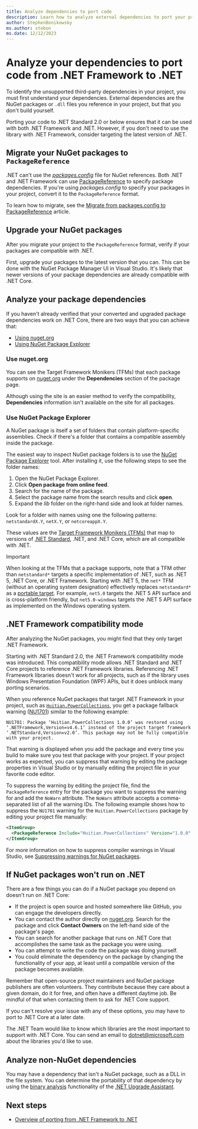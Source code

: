 ```yaml
---
title: Analyze dependencies to port code
description: Learn how to analyze external dependencies to port your project from .NET Framework to .NET.
author: StephenBonikowsky
ms.author: stebon
ms.date: 12/12/2023
---
```

# Analyze your dependencies to port code from .NET Framework to .NET

To identify the unsupported third-party dependencies in your project, you must first understand your dependencies. External dependencies are the NuGet packages or `.dll` files you reference in your project, but that you don't build yourself.

Porting your code to .NET Standard 2.0 or below ensures that it can be used with both .NET Framework and .NET. However, if you don't need to use the library with .NET Framework, consider targeting the latest version of .NET.

## Migrate your NuGet packages to `PackageReference`

.NET can't use the [_packages.config_](/nuget/reference/packages-config) file for NuGet references. Both .NET and .NET Framework can use [PackageReference](/nuget/consume-packages/package-references-in-project-files) to specify package dependencies. If you're using _packages.config_ to specify your packages in your project, convert it to the `PackageReference` format.

To learn how to migrate, see the [Migrate from packages.config to PackageReference](/nuget/reference/migrate-packages-config-to-package-reference) article.

## Upgrade your NuGet packages

After you migrate your project to the `PackageReference` format, verify if your packages are compatible with .NET.

First, upgrade your packages to the latest version that you can. This can be done with the NuGet Package Manager UI in Visual Studio. It's likely that newer versions of your package dependencies are already compatible with .NET Core.

## Analyze your package dependencies

If you haven't already verified that your converted and upgraded package dependencies work on .NET Core, there are two ways that you can achieve that:

- [Using nuget.org](#use-nugetorg)
- [Using NuGet Package Explorer](#use-nuget-package-explorer)

### Use nuget.org

You can see the Target Framework Monikers (TFMs) that each package supports on [nuget.org](https://www.nuget.org/) under the **Dependencies** section of the package page.

Although using the site is an easier method to verify the compatibility, **Dependencies** information isn't available on the site for all packages.

### Use NuGet Package Explorer

A NuGet package is itself a set of folders that contain platform-specific assemblies. Check if there's a folder that contains a compatible assembly inside the package.

The easiest way to inspect NuGet package folders is to use the [NuGet Package Explorer](https://github.com/NuGetPackageExplorer/NuGetPackageExplorer) tool. After installing it, use the following steps to see the folder names:

1. Open the NuGet Package Explorer.
2. Click **Open package from online feed**.
3. Search for the name of the package.
4. Select the package name from the search results and click **open**.
5. Expand the *lib* folder on the right-hand side and look at folder names.

Look for a folder with names using one the following patterns: `netstandardX.Y`, `netX.Y`, or `netcoreappX.Y`.

These values are the [Target Framework Monikers (TFMs)](../../standard/frameworks.md) that map to versions of [.NET Standard](../../standard/net-standard.md), .NET, and .NET Core, which are all compatible with .NET.

> [!IMPORTANT]
> When looking at the TFMs that a package supports, note that a TFM other than `netstandard*` targets a specific implementation of .NET, such as .NET 5, .NET Core, or .NET Framework. Starting with .NET 5, the `net*` TFM (without an operating system designation) effectively replaces `netstandard*` as a [portable target](../../standard/net-standard.md#net-5-and-net-standard). For example, `net5.0` targets the .NET 5 API surface and is cross-platform friendly, but `net5.0-windows` targets the .NET 5 API surface as implemented on the Windows operating system.

## .NET Framework compatibility mode

After analyzing the NuGet packages, you might find that they only target .NET Framework.

Starting with .NET Standard 2.0, the .NET Framework compatibility mode was introduced. This compatibility mode allows .NET Standard and .NET Core projects to reference .NET Framework libraries. Referencing .NET Framework libraries doesn't work for all projects, such as if the library uses Windows Presentation Foundation (WPF) APIs, but it does unblock many porting scenarios.

When you reference NuGet packages that target .NET Framework in your project, such as [`Huitian.PowerCollections`](https://www.nuget.org/packages/Huitian.PowerCollections), you get a package fallback warning ([NU1701](/nuget/reference/errors-and-warnings/nu1701)) similar to the following example:

`NU1701: Package ‘Huitian.PowerCollections 1.0.0’ was restored using ‘.NETFramework,Version=v4.6.1’ instead of the project target framework ‘.NETStandard,Version=v2.0’. This package may not be fully compatible with your project.`

That warning is displayed when you add the package and every time you build to make sure you test that package with your project. If your project works as expected, you can suppress that warning by editing the package properties in Visual Studio or by manually editing the project file in your favorite code editor.

To suppress the warning by editing the project file, find the `PackageReference` entry for the package you want to suppress the warning for and add the `NoWarn` attribute. The `NoWarn` attribute accepts a comma-separated list of all the warning IDs. The following example shows how to suppress the `NU1701` warning for the `Huitian.PowerCollections` package by editing your project file manually:

```xml
<ItemGroup>
  <PackageReference Include="Huitian.PowerCollections" Version="1.0.0" NoWarn="NU1701" />
</ItemGroup>
```

For more information on how to suppress compiler warnings in Visual Studio, see [Suppressing warnings for NuGet packages](/visualstudio/ide/how-to-suppress-compiler-warnings#suppress-warnings-for-nuget-packages).

## If NuGet packages won't run on .NET

There are a few things you can do if a NuGet package you depend on doesn't run on .NET Core:

- If the project is open source and hosted somewhere like GitHub, you can engage the developers directly.
- You can contact the author directly on [nuget.org](https://www.nuget.org/). Search for the package and click **Contact Owners** on the left-hand side of the package's page.
- You can search for another package that runs on .NET Core that accomplishes the same task as the package you were using.
- You can attempt to write the code the package was doing yourself.
- You could eliminate the dependency on the package by changing the functionality of your app, at least until a compatible version of the package becomes available.

Remember that open-source project maintainers and NuGet package publishers are often volunteers. They contribute because they care about a given domain, do it for free, and often have a different daytime job. Be mindful of that when contacting them to ask for .NET Core support.

If you can't resolve your issue with any of these options, you may have to port to .NET Core at a later date.

The .NET Team would like to know which libraries are the most important to support with .NET Core. You can send an email to <dotnet@microsoft.com> about the libraries you'd like to use.

## Analyze non-NuGet dependencies

You may have a dependency that isn't a NuGet package, such as a DLL in the file system. You can determine the portability of that dependency by using the [binary analysis](https://github.com/dotnet/upgrade-assistant/blob/main/docs/binary_analysis.md) functionality of the [.NET Upgrade Assistant](upgrade-assistant-overview.md).

## Next steps

- [Overview of porting from .NET Framework to .NET](index.md)
